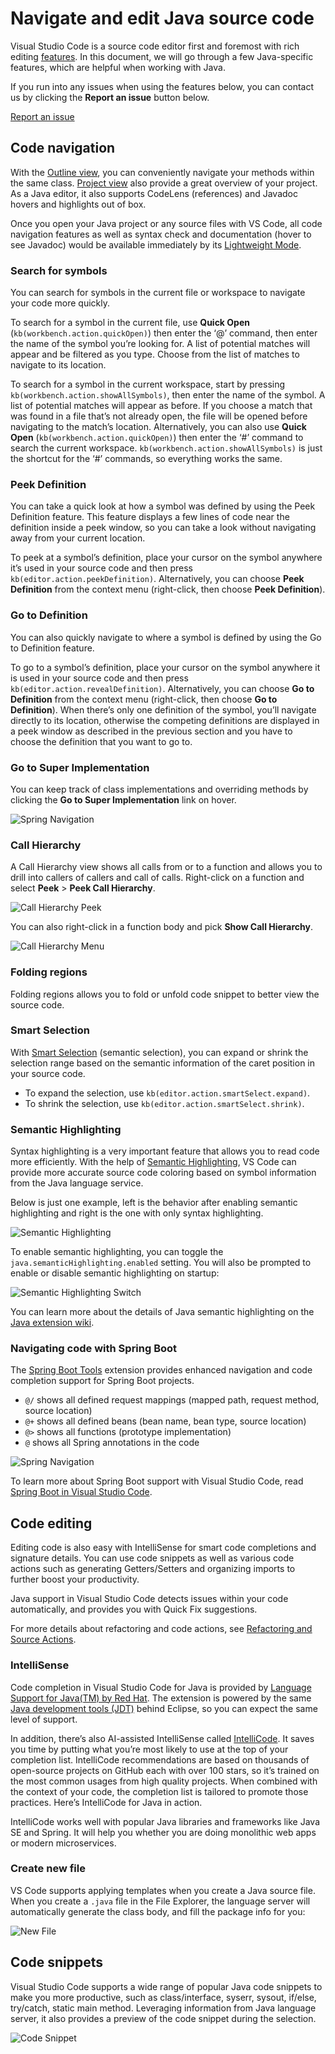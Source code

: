 # Navigate and edit Java source code

Visual Studio Code is a source code editor first and foremost with rich editing [features](/docs/editor/codebasics.md). In this document, we will go through a few Java-specific features, which are helpful when working with Java.

If you run into any issues when using the features below, you can contact us by clicking the **Report an issue** button below.

<a href="javascript:void(0)" class="tutorial-feedback-btn">Report an issue</a>

## Code navigation

With the [Outline view](/docs/getstarted/userinterface.md#outline-view), you can conveniently navigate your methods within the same class. [Project view](/docs/java/java-project.md#project-view) also provide a great overview of your project. As a Java editor, it also supports CodeLens (references) and Javadoc hovers and highlights out of box.

Once you open your Java project or any source files with VS Code, all code navigation features as well as syntax check and documentation (hover to see Javadoc) would be available immediately by its [Lightweight Mode](/docs/java/java-project.md#lightweight-mode).

### Search for symbols

You can search for symbols in the current file or workspace to navigate your code more quickly.

To search for a symbol in the current file, use **Quick Open** (`kb(workbench.action.quickOpen)`) then enter the ‘@’ command, then enter the name of the symbol you’re looking for. A list of potential matches will appear and be filtered as you type. Choose from the list of matches to navigate to its location.

To search for a symbol in the current workspace, start by pressing `kb(workbench.action.showAllSymbols)`, then enter the name of the symbol. A list of potential matches will appear as before. If you choose a match that was found in a file that’s not already open, the file will be opened before navigating to the match’s location. Alternatively, you can also use **Quick Open** (`kb(workbench.action.quickOpen)`) then enter the ‘\#’ command to search the current workspace. `kb(workbench.action.showAllSymbols)` is just the shortcut for the ‘\#’ commands, so everything works the same.

### Peek Definition

You can take a quick look at how a symbol was defined by using the Peek Definition feature. This feature displays a few lines of code near the definition inside a peek window, so you can take a look without navigating away from your current location.

To peek at a symbol’s definition, place your cursor on the symbol anywhere it’s used in your source code and then press `kb(editor.action.peekDefinition)`. Alternatively, you can choose **Peek Definition** from the context menu (right-click, then choose **Peek Definition**).

### Go to Definition

You can also quickly navigate to where a symbol is defined by using the Go to Definition feature.

To go to a symbol’s definition, place your cursor on the symbol anywhere it is used in your source code and then press `kb(editor.action.revealDefinition)`. Alternatively, you can choose **Go to Definition** from the context menu (right-click, then choose **Go to Definition**). When there’s only one definition of the symbol, you’ll navigate directly to its location, otherwise the competing definitions are displayed in a peek window as described in the previous section and you have to choose the definition that you want to go to.

### Go to Super Implementation

You can keep track of class implementations and overriding methods by clicking the **Go to Super Implementation** link on hover.

![Spring Navigation](images/java-editing/goto-super.png)

### Call Hierarchy

A Call Hierarchy view shows all calls from or to a function and allows you to drill into callers of callers and call of calls. Right-click on a function and select **Peek** &gt; **Peek Call Hierarchy**.

![Call Hierarchy Peek](images/java-editing/call-hierarchy.png)

You can also right-click in a function body and pick **Show Call Hierarchy**.

![Call Hierarchy Menu](images/java-editing/call-hierarchy.gif)

### Folding regions

Folding regions allows you to fold or unfold code snippet to better view the source code.

### Smart Selection

With [Smart Selection](https://code.visualstudio.com/updates/v1_33#_smart-select-api) (semantic selection), you can expand or shrink the selection range based on the semantic information of the caret position in your source code.

- To expand the selection, use `kb(editor.action.smartSelect.expand)`.
- To shrink the selection, use `kb(editor.action.smartSelect.shrink)`.

### Semantic Highlighting

Syntax highlighting is a very important feature that allows you to read code more efficiently. With the help of [Semantic Highlighting](https://github.com/microsoft/vscode/wiki/Semantic-Highlighting-Overview), VS Code can provide more accurate source code coloring based on symbol information from the Java language service.

Below is just one example, left is the behavior after enabling semantic highlighting and right is the one with only syntax highlighting.

![Semantic Highlighting](images/java-editing/semantic-highlighting.png)

To enable semantic highlighting, you can toggle the `java.semanticHighlighting.enabled` setting. You will also be prompted to enable or disable semantic highlighting on startup:

![Semantic Highlighting Switch](images/java-editing/semantic-highlighting-switch.png)

You can learn more about the details of Java semantic highlighting on the [Java extension wiki](https://github.com/redhat-developer/vscode-java/wiki/Semantic-Highlighting).

### Navigating code with Spring Boot

The [Spring Boot Tools](https://marketplace.visualstudio.com/items?itemName=Pivotal.vscode-spring-boot) extension provides enhanced navigation and code completion support for Spring Boot projects.

- `@/` shows all defined request mappings (mapped path, request method, source location)
- `@+` shows all defined beans (bean name, bean type, source location)
- `@>` shows all functions (prototype implementation)
- `@` shows all Spring annotations in the code

![Spring Navigation](images/java-editing/spring-navigation.png)

To learn more about Spring Boot support with Visual Studio Code, read [Spring Boot in Visual Studio Code](/docs/java/java-spring-boot.md).

## Code editing

Editing code is also easy with IntelliSense for smart code completions and signature details. You can use code snippets as well as various code actions such as generating Getters/Setters and organizing imports to further boost your productivity.

Java support in Visual Studio Code detects issues within your code automatically, and provides you with Quick Fix suggestions.

For more details about refactoring and code actions, see [Refactoring and Source Actions](/docs/java/java-refactoring.md).

### IntelliSense

Code completion in Visual Studio Code for Java is provided by [Language Support for Java(TM) by Red Hat](https://marketplace.visualstudio.com/items?itemName=redhat.java). The extension is powered by the same [Java development tools (JDT)](https://www.eclipse.org/jdt/) behind Eclipse, so you can expect the same level of support.

In addition, there’s also AI-assisted IntelliSense called [IntelliCode](https://visualstudio.microsoft.com/services/intellicode/). It saves you time by putting what you’re most likely to use at the top of your completion list. IntelliCode recommendations are based on thousands of open-source projects on GitHub each with over 100 stars, so it’s trained on the most common usages from high quality projects. When combined with the context of your code, the completion list is tailored to promote those practices. Here’s IntelliCode for Java in action.

IntelliCode works well with popular Java libraries and frameworks like Java SE and Spring. It will help you whether you are doing monolithic web apps or modern microservices.

### Create new file

VS Code supports applying templates when you create a Java source file. When you create a `.java` file in the File Explorer, the language server will automatically generate the class body, and fill the package info for you:

![New File](images/java-editing/create-new-file.gif)

## Code snippets

Visual Studio Code supports a wide range of popular Java code snippets to make you more productive, such as class/interface, syserr, sysout, if/else, try/catch, static main method. Leveraging information from Java language server, it also provides a preview of the code snippet during the selection.

![Code Snippet](images/java-editing/code-snippet.png)
